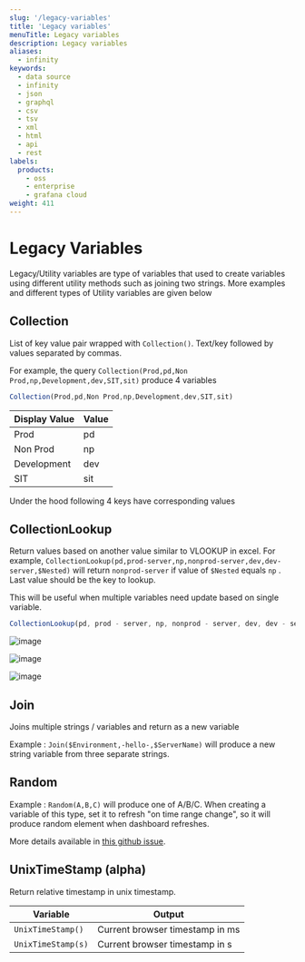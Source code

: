 ```yaml
---
slug: '/legacy-variables'
title: 'Legacy variables'
menuTitle: Legacy variables
description: Legacy variables
aliases:
  - infinity
keywords:
  - data source
  - infinity
  - json
  - graphql
  - csv
  - tsv
  - xml
  - html
  - api
  - rest
labels:
  products:
    - oss
    - enterprise
    - grafana cloud
weight: 411
---
```


# Legacy Variables

Legacy/Utility variables are type of variables that used to create variables using different utility methods such as joining two strings. More examples and different types of Utility variables are given below

## Collection

List of key value pair wrapped with `Collection()`. Text/key followed by values separated by commas.

For example, the query `Collection(Prod,pd,Non Prod,np,Development,dev,SIT,sit)` produce 4 variables

```ts
Collection(Prod,pd,Non Prod,np,Development,dev,SIT,sit)
```

| Display Value | Value |
| ------------- | ----- |
| Prod          | pd    |
| Non Prod      | np    |
| Development   | dev   |
| SIT           | sit   |

Under the hood following 4 keys have corresponding values

## CollectionLookup

Return values based on another value similar to VLOOKUP in excel. For example, `CollectionLookup(pd,prod-server,np,nonprod-server,dev,dev-server,$Nested)` will return `nonprod-server` if value of `$Nested` equals `np` . Last value should be the key to lookup.

This will be useful when multiple variables need update based on single variable.

```ts
CollectionLookup(pd, prod - server, np, nonprod - server, dev, dev - server, $Nested);
```

![image](https://user-images.githubusercontent.com/153843/95761926-ec168200-0ca4-11eb-8758-ff5885564180.png#center)

![image](https://user-images.githubusercontent.com/153843/95762001-081a2380-0ca5-11eb-957a-34bfca767769.png#center)

![image](https://user-images.githubusercontent.com/153843/95762082-241dc500-0ca5-11eb-9d9f-b3f6d1440b76.png#center)

## Join

Joins multiple strings / variables and return as a new variable

Example : `Join($Environment,-hello-,$ServerName)` will produce a new string variable from three separate strings.

## Random

Example : `Random(A,B,C)` will produce one of A/B/C. When creating a variable of this type, set it to refresh "on time range change", so it will produce random element when dashboard refreshes.

More details available in [this github issue](https://github.com/grafana/grafana-infinity-datasource/issues/4).

## UnixTimeStamp (alpha)

Return relative timestamp in unix timestamp.

| Variable           | Output                          |
| ------------------ | ------------------------------- |
| `UnixTimeStamp()`  | Current browser timestamp in ms |
| `UnixTimeStamp(s)` | Current browser timestamp in s  |
